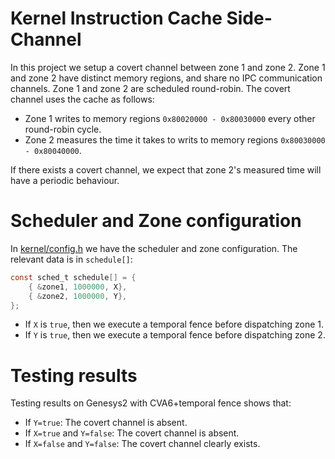 # Kernel Instruction Cache Side-Channel

In this project we setup a covert channel between zone 1 and zone 2. Zone 1 and
zone 2 have distinct memory regions, and share no IPC communication channels.
Zone 1 and zone 2 are scheduled round-robin. The covert channel uses the cache
as follows:

 - Zone 1 writes to memory regions `0x80020000 - 0x80030000` every other round-robin cycle.
 - Zone 2 measures the time it takes to writs to memory regions `0x80030000 - 0x80040000`.

If there exists a covert channel, we expect that zone 2's measured time
will have a periodic behaviour.

# Scheduler and Zone configuration

In [kernel/config.h](kernel/config.h) we have the scheduler and zone
configuration. The relevant data is in `schedule[]`:
```c
const sched_t schedule[] = {
	{ &zone1, 1000000, X},
	{ &zone2, 1000000, Y},
};
```
- If `X` is `true`, then we execute a temporal fence before dispatching zone 1.
- If `Y` is `true`, then we execute a temporal fence before dispatching zone 2.

# Testing results

Testing results on Genesys2 with CVA6+temporal fence shows that:

- If `Y=true`: The covert channel is absent.
- If `X=true` and `Y=false`: The covert channel is absent.
- If `X=false` and `Y=false`: The covert channel clearly exists.

